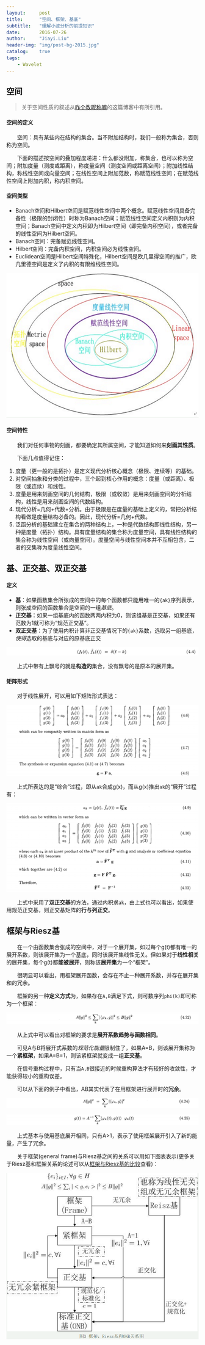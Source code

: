 ```yaml
---
layout:     post
title:      "空间、框架、基底"
subtitle:   "理解小波分析的前提知识"
date:       2016-07-26
author:     "Jiayi.Liu"
header-img: "img/post-bg-2015.jpg"
catalog: 	true
tags:
    - Wavelet
---
```


## 空间

> 关于空间性质的叙述从[咋个改昵称嘛](http://blog.sina.com.cn/s/blog_569d6df80100xf6d.html)的这篇博客中有所引用。

#### 空间的定义

　　空间：具有某些内在结构的集合。当不附加结构时，我们一般称为集合，否则称为空间。

　　下面的描述按空间的叠加程度递进：什么都没附加，称集合，也可以称为空间；附加度量（测度或距离），称度量空间（测度空间或距离空间）；附加线性结构，称线性空间或向量空间；在线性空间上附加范数，称赋范线性空间；在赋范线性空间上附加内积，称内积空间。

#### 空间类型

*	Banach空间和Hilbert空间是赋范线性空间中两个概念。赋范线性空间具备完备性（极限的封闭性）时称为Banach空间；赋范线性空间定义内积则为内积空间；Banach空间中定义内积即为Hilbert空间（即完备内积空间），或者完备的线性空间为Hilbert空间。
*	Banach空间：完备赋范线性空间。
*	Hilbert空间：完备内积空间，内积空间必为线性空间。
*	Euclidean空间是Hilbert空间特殊化，Hilbert空间是欧几里得空间的推广，欧几里德空间是定义了内积的有限维线性空间。

![img](\img\in-post\Wavelet\space.png)

#### 空间特性

　　我们对任何事物的刻画，都要确定其所属空间，才能知道如何来**刻画其性质**。

　　下面几点值得记住：

1.	度量（更一般的是拓扑）是定义现代分析核心概念（极限、连续等）的基础。
2.	对空间抽象和分类的过程中，三个起到核心作用的概念：度量（或距离）、极限（或连续）和线性。
3.	度量是用来刻画空间的几何结构，极限（或收敛）是用来刻画空间的分析结构，线性是用来刻画空间的代数结构。
4.	现代分析=几何+代数+分析。由于极限是在度量的基础上定义的，常把分析结构看做是度量结构必备的。因此，现代分析=几何+代数。
5.	泛函分析的基础建立在集合的两种结构上，一种是代数结构即线性结构，另一种是度量（拓扑）结构。具有度量结构的集合称为度量空间，具有线性结构的集合称为线性空间（或向量空间）。度量空间与线性空间本并不互相包含，二者的交集称为度量线性空间。

## 基、正交基、双正交基

#### 定义

*	**基**：如果函数集合所张成的空间中的每个函数都只能用唯一的`{ak}`序列表示，则张成空间的函数集合是空间的一组*基底*。
*	**正交基**：如果一组基底内的函数两两内积为0，则该组基是正交基，如果还有范数为1就可称为“规范正交基”。
*	**双正交基**：为了使用内积计算非正交基情况下的`{ak}`系数，选取另一组基底，*使得*选取的基底与对应的原基底正交

![img](\img\in-post\Wavelet\4.4.png)

　　上式中带有上飘号的就是**构造的**集合，没有飘号的是原本的展开集。

#### 矩阵形式

　　对于线性展开，可以用如下矩阵形式表达：

![img](\img\in-post\Wavelet\4.6.png)

　　上式所表达的是“综合”过程，即从`ak`合成g(x)，而从g(x)推出`ak`的“展开”过程有：

![img](\img\in-post\Wavelet\4.9.png)

　　上式中采用了**双正交基**的方法，通过内积求`ak`，由上式也可以看出，如果使用规范正交基，则正交基矩阵的**行与列正交**。

## 框架与Riesz基

　　在一个由函数集合张成的空间中，对于一个展开集，如过每个g(t)都有唯一的展开系数，则该展开集为一个基底，同时该展开集线性无关。但如果对于**线性相关**的展开集，每个g(t)都**能被展开**，则称该**展开集**为一个“框架”。

　　很明显可以看出，用框架展开函数，会存在不止一种展开系数，并存在展开集和的冗余。

　　框架的另一种**定义方式**为，如果存在`A,B`满足下式，则可数序列`phi(k)`即可称为一个框架：

![img](\img\in-post\Wavelet\4.22.png)

　　从上式中可以看出对框架的要求是**展开系数趋势与函数相同**。

　　可见A与B将展开式系数的*规范化能量*限制住了，如果A=B，则该展开集称为一个**紧框架**，如果A=B=1，则该紧框架就变成一组**正交基**。

　　在信号重构过程中，只有当`A,B`很接近的时候重构算法才有较好的收敛性，才能获得较小的重构误差。

　　可以从下面的例子中看出，AB其实代表了在用框架进行展开时的**冗余**。

![img](\img\in-post\Wavelet\4.24.png)

![img](\img\in-post\Wavelet\4.25.png)

　　上式基本与使用基底展开相同，只有A>1，表示了使用框架展开引入了新的能量，产生了冗余。

　　关于框架(general frame)与Riesz基之间的关系可以用如下图表表示(更多关于Riesz基和框架关系的论述可以从[框架与Riesz基的比较](http://blog.sina.com.cn/s/blog_569d6df80100xf6d.html)查看)：

![img](\img\in-post\Wavelet\Frame_Riesz.png)